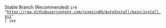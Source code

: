 Stable Branch (Recommended)
<code>irm "https://raw.githubusercontent.com/cosmico89/AutoInstall/main/install.ps1" | iex</code>
